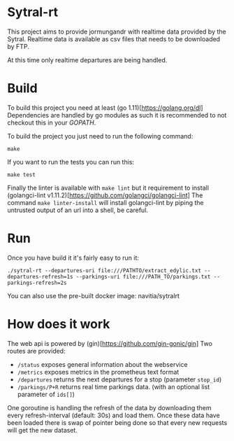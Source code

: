 Sytral-rt
===========
This project aims to provide jormungandr with realtime data provided by the Sytral.
Realtime data is available as csv files that needs to be downloaded by FTP.

At this time only realtime departures are being handled.

Build
=====
To build this project you need at least (go 1.11)[https://golang.org/dl]
Dependencies are handled by go modules as such it is recommended to not checkout this in your *GOPATH*.

To build the project you just need to run the following command:
```
make
```

If you want to run the tests you can run this:
```
make test
```

Finally the linter is available with `make lint` but it requirement to install (golangci-lint v1.11.2)[https://github.com/golangci/golangci-lint]
The command `make linter-install` will install golangci-lint by piping the untrusted output of an url into a shell, be careful.


Run
===
Once you have build it it's fairly easy to run it:
```
./sytral-rt --departures-uri file:///PATHTO/extract_edylic.txt --departures-refresh=1s --parkings-uri file:///PATH_TO/parkings.txt --parkings-refresh=2s 
```

You can also use the pre-built docker image: navitia/sytralrt

How does it work
================
The web api is powered by (gin)[https://github.com/gin-gonic/gin]
Two routes are provided:
  - `/status` exposes general information about the webservice  
  - `/metrics` exposes metrics in the prometheus text format
  - `/departures` returns the next departures for a stop (parameter `stop_id`)
  - `/parkings/P+R` returns real time parkings data. (with an optional list parameter of `ids[]`)

One goroutine is handling the refresh of the data by downloading them every refresh-interval (default: 30s)
and load them. Once these data have been loaded there is swap of pointer being done so that every new requests
will get the new dataset.
